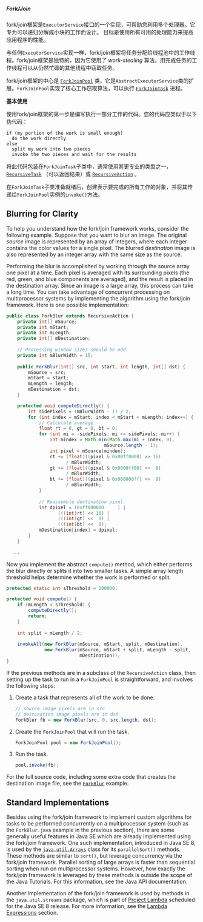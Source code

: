 ##### Fork/Join

fork/join框架是`ExecutorService`接口的一个实现，可帮助您利用多个处理器。它专为可以递归分解成小块的工作而设计。 目标是使用所有可用的处理能力来提高应用程序的性能。

与任何`ExecutorService`实现一样，fork/join框架将任务分配给线程池中的工作线程。fork/join框架是独特的，因为它使用了 *work-stealing* 算法。用完成任务的工作线程可以从仍然忙碌的其他线程中窃取任务。

fork/join框架的中心是 [`ForkJoinPool`](https://docs.oracle.com/javase/8/docs/api/java/util/concurrent/ForkJoinPool.html) 类，它是`AbstractExecutorService`类的扩展。`ForkJoinPool`实现了核心工作窃取算法，可以执行 [`ForkJoinTask`](https://docs.oracle.com/javase/8/docs/api/java/util/concurrent/ForkJoinTask.html) 进程。

**基本使用**

使用fork/join框架的第一步是编写执行一部分工作的代码。您的代码应类似于以下伪代码：

```
if (my portion of the work is small enough)
  do the work directly
else
  split my work into two pieces
  invoke the two pieces and wait for the results
```

将此代码包装在`ForkJoinTask`子类中，通常使用其更专业的类型之一， [`RecursiveTask`](https://docs.oracle.com/javase/8/docs/api/java/util/concurrent/RecursiveTask.html) （可以返回结果）或 [`RecursiveAction`](https://docs.oracle.com/javase/8/docs/api/java/util/concurrent/RecursiveAction.html) 。

在`ForkJoinTask`子类准备就绪后，创建表示要完成的所有工作的对象，并将其传递给`ForkJoinPool`实例的`invoke()`方法。

## Blurring for Clarity

To help you understand how the fork/join framework works, consider the following example. Suppose that you want to blur an image. The original *source* image is represented by an array of integers, where each integer contains the color values for a single pixel. The blurred *destination* image is also represented by an integer array with the same size as the source.

Performing the blur is accomplished by working through the source array one pixel at a time. Each pixel is averaged with its surrounding pixels (the red, green, and blue components are averaged), and the result is placed in the destination array. Since an image is a large array, this process can take a long time. You can take advantage of concurrent processing on multiprocessor systems by implementing the algorithm using the fork/join framework. Here is one possible implementation:

```java
public class ForkBlur extends RecursiveAction {
    private int[] mSource;
    private int mStart;
    private int mLength;
    private int[] mDestination;
  
    // Processing window size; should be odd.
    private int mBlurWidth = 15;
  
    public ForkBlur(int[] src, int start, int length, int[] dst) {
        mSource = src;
        mStart = start;
        mLength = length;
        mDestination = dst;
    }

    protected void computeDirectly() {
        int sidePixels = (mBlurWidth - 1) / 2;
        for (int index = mStart; index < mStart + mLength; index++) {
            // Calculate average.
            float rt = 0, gt = 0, bt = 0;
            for (int mi = -sidePixels; mi <= sidePixels; mi++) {
                int mindex = Math.min(Math.max(mi + index, 0),
                                    mSource.length - 1);
                int pixel = mSource[mindex];
                rt += (float)((pixel & 0x00ff0000) >> 16)
                      / mBlurWidth;
                gt += (float)((pixel & 0x0000ff00) >>  8)
                      / mBlurWidth;
                bt += (float)((pixel & 0x000000ff) >>  0)
                      / mBlurWidth;
            }
          
            // Reassemble destination pixel.
            int dpixel = (0xff000000     ) |
                   (((int)rt) << 16) |
                   (((int)gt) <<  8) |
                   (((int)bt) <<  0);
            mDestination[index] = dpixel;
        }
    }
  
  ...

```

Now you implement the abstract `compute()` method, which either performs the blur directly or splits it into two smaller tasks. A simple array length threshold helps determine whether the work is performed or split.

```java
protected static int sThreshold = 100000;

protected void compute() {
    if (mLength < sThreshold) {
        computeDirectly();
        return;
    }
    
    int split = mLength / 2;
    
    invokeAll(new ForkBlur(mSource, mStart, split, mDestination),
              new ForkBlur(mSource, mStart + split, mLength - split,
                           mDestination));
}
```

If the previous methods are in a subclass of the `RecursiveAction` class, then setting up the task to run in a `ForkJoinPool` is straightforward, and involves the following steps:

1. Create a task that represents all of the work to be done.

   ```java
   // source image pixels are in src
   // destination image pixels are in dst
   ForkBlur fb = new ForkBlur(src, 0, src.length, dst);
   ```

2. Create the `ForkJoinPool` that will run the task.

   ```java
   ForkJoinPool pool = new ForkJoinPool();
   ```

3. Run the task.

   ```java
   pool.invoke(fb);
   ```

For the full source code, including some extra code that creates the destination image file, see the [`ForkBlur`](https://docs.oracle.com/javase/tutorial/essential/concurrency/examples/ForkBlur.java) example.

## Standard Implementations

Besides using the fork/join framework to implement custom algorithms for tasks to be performed concurrently on a multiprocessor system (such as the `ForkBlur.java` example in the previous section), there are some generally useful features in Java SE which are already implemented using the fork/join framework. One such implementation, introduced in Java SE 8, is used by the [`java.util.Arrays`](https://docs.oracle.com/javase/8/docs/api/java/util/Arrays.html) class for its `parallelSort()` methods. These methods are similar to `sort()`, but leverage concurrency via the fork/join framework. Parallel sorting of large arrays is faster than sequential sorting when run on multiprocessor systems. However, how exactly the fork/join framework is leveraged by these methods is outside the scope of the Java Tutorials. For this information, see the Java API documentation.

Another implementation of the fork/join framework is used by methods in the `java.util.streams` package, which is part of [Project Lambda](http://openjdk.java.net/projects/lambda/) scheduled for the Java SE 8 release. For more information, see the [Lambda Expressions](https://docs.oracle.com/javase/tutorial/java/javaOO/lambdaexpressions.html) section.